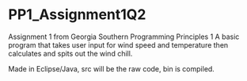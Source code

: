 # PP1_Assignment1Q2
Assignment 1 from Georgia Southern Programming Principles 1
A basic program that takes user input for wind speed and temperature then calculates and spits out the wind chill.

Made in Eclipse/Java, src will be the raw code, bin is compiled.
